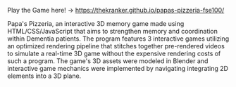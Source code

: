 Play the Game here! -> https://thekranker.github.io/papas-pizzeria-fse100/

Papa's Pizzeria, an interactive 3D memory game made using HTML/CSS/JavaScript that aims to strengthen memory and coordination within Dementia patients. 
The program features 3 interactive games utilizing an optimized rendering pipeline that stitches together pre-rendered videos to simulate a real-time 3D game without the expensive rendering costs of such a program.
The game's 3D assets were modeled in Blender and interactive game mechanics were implemented by navigating integrating 2D elements into a 3D plane.
